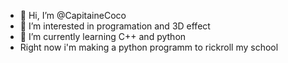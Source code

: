 - 👋 Hi, I’m @CapitaineCoco
- 👀 I’m interested in programation and 3D effect
- 🌱 I’m currently learning C++ and python
- Right now i'm making a python programm to rickroll my school
